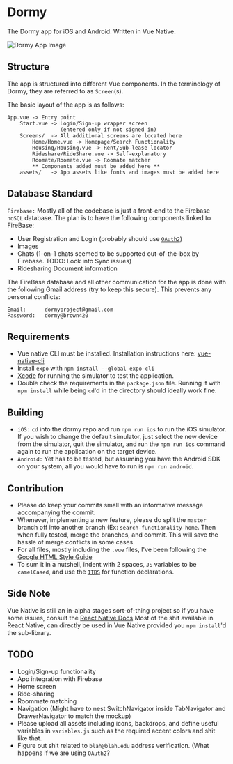 # Dormy 

The Dormy app for iOS and Android. Written in Vue Native.

![Dormy App Image](https://user-images.githubusercontent.com/20383602/79877510-f2205a00-8409-11ea-9c20-688f5a7a99e6.jpg)

## Structure
The app is structured into different Vue components. In the terminology of Dormy, they are referred to as `Screen`(s).

The basic layout of the app is as follows:
```
App.vue -> Entry point
    Start.vue -> Login/Sign-up wrapper screen
                 (entered only if not signed in)
    Screens/  -> All additional screens are located here
        Home/Home.vue -> Homepage/Search Functionality
        Housing/Housing.vue -> Rent/Sub-lease locator
        Rideshare/RideShare.vue -> Self-explanatory
        Roomate/Roomate.vue -> Roomate matcher
        ** Components added must be added here **
    assets/   -> App assets like fonts and images must be added here
```

## Database Standard
`Firebase:` Mostly all of the codebase is just a front-end to the Firebase `noSQL` database. The plan is to have the following components linked to FireBase:
* User Registration and Login (probably should use [`OAuth2`](https://oauth.net/2/))
* Images
* Chats (1-on-1 chats seemed to be supported out-of-the-box by Firebase. TODO: Look into Sync issues)
* Ridesharing Document information

The FireBase database and all other communication for the app is done with the following Gmail address (try to keep this secure). This prevents any personal conflicts:
```
Email: 		dormyproject@gmail.com
Password: 	dormy@brown420
```

## Requirements
* Vue native CLI must be installed. Installation instructions here: [vue-native-cli](https://vue-native.io/docs/installation.html)
* Install `expo` with `npm install --global expo-cli`
* [Xcode](https://apps.apple.com/us/app/xcode/id497799835?mt=12) for running the simulator to test the application.
* Double check the requirements in the `package.json` file. Running it with `npm install` while being `cd`'d in the directory should ideally work fine.

## Building 
* `iOS:` `cd` into the dormy repo and run `npm run ios` to run the iOS simulator. If you wish to change the default simulator, just select the new device from the simulator, quit the simulator, and run the `npm run ios` command again to run the application on the target device.
* `Android:` Yet has to be tested, but assuming you have the Android SDK on your system, all you would have to run is `npm run android`.

## Contribution 
* Please do keep your commits small with an informative message accompanying the commit.
* Whenever, implementing a new feature, please do split the `master` branch off into another branch (Ex: `search-functionality-home`. Then when fully tested, merge the branches, and commit. This will save the hassle of merge conflicts in some cases.
* For all files, mostly including the `.vue` files, I've been following the [Google HTML Style Guide](https://google.github.io/styleguide/htmlcssguide.html)
* To sum it in a nutshell, indent with 2 spaces, `JS` variables to be `camelCased`, 
and use the [`1TBS`](https://en.wikipedia.org/wiki/Indentation_style#Variant:_1TBS_(OTBS)) for function declarations.

## Side Note
Vue Native is still an in-alpha stages sort-of-thing project so if you have some issues, consult the [React Native Docs](https://reactnative.dev/docs/getting-started)
Most of the shit available in React Native, can directly be used in Vue Native provided you `npm install`'d the sub-library.


## TODO
* Login/Sign-up functionality
* App integration with Firebase
* Home screen
* Ride-sharing
* Roommate matching
* Navigation (Might have to nest SwitchNavigator inside TabNavigator and DrawerNavigator to match the mockup)
* Please upload all assets including icons, backdrops, and define useful variables in `variables.js` such as the required accent colors and shit like that.
* Figure out shit related to `blah@blah.edu` address verification. (What happens if we are using `OAuth2`?

